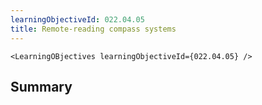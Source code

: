 ```yaml
---
learningObjectiveId: 022.04.05
title: Remote-reading compass systems
---
```


```tsx eval
<LearningOBjectives learningObjectiveId={022.04.05} />
```

## Summary
